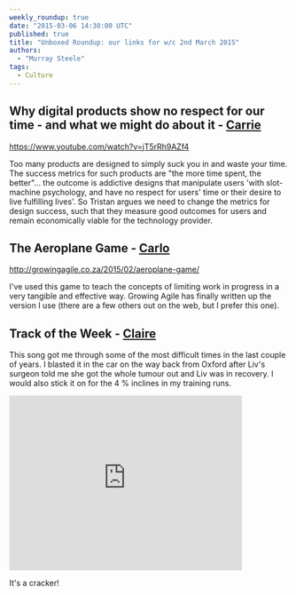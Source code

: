```yaml
---
weekly_roundup: true
date: "2015-03-06 14:30:00 UTC"
published: true
title: "Unboxed Roundup: our links for w/c 2nd March 2015"
authors:
  - "Murray Steele"
tags:
  - Culture
---
```


## Why digital products show no respect for our time - and what we might do about it - [Carrie](/people#carrie-bedingfield)

https://www.youtube.com/watch?v=jT5rRh9AZf4

Too many  products are designed to simply suck you in and waste your time. The success metrics for such products are "the more time spent, the better"... the outcome is addictive designs that manipulate users 'with slot-machine psychology, and have no respect for users' time or their desire to live fulfilling lives'. So Tristan argues we need to change the metrics for design success, such that they measure good outcomes for users and remain economically viable for the technology provider.

## The Aeroplane Game - [Carlo](/people#carlo-kruger)

http://growingagile.co.za/2015/02/aeroplane-game/

I've used this game to teach the concepts of limiting work in progress in a very tangible and effective way. Growing Agile has finally written up the version I use (there are a few others out on the web, but I prefer this one).

## Track of the Week - [Claire](/people#claire-kemp)

This song got me through some of the most difficult times in the last couple of years. I blasted it in the car on the way back from Oxford after Liv's surgeon told me she got the whole tumour out and Liv was in recovery. I would also stick it on for the 4 % inclines in my training runs.

<iframe width="420" height="315" src="https://www.youtube.com/embed/7WwZekfd0Bs" frameborder="0" allowfullscreen></iframe>

It's a cracker!


